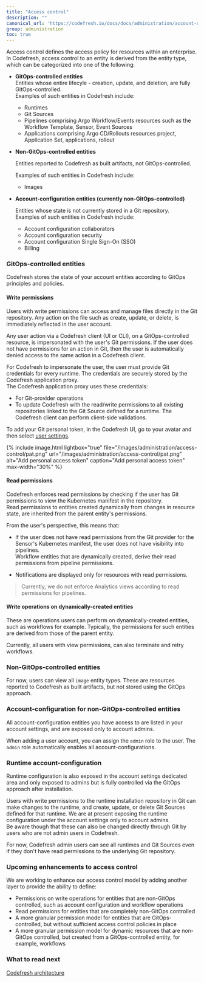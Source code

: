 ```yaml
---
title: "Access control"
description: ""
canonical_url: 'https://codefresh.io/docs/docs/administration/account-user-management/access-control/'
group: administration
toc: true
---
```

Access control defines the access policy for resources within an enterprise.   
In Codefresh, access control to an entity is derived from the entity type, which can be categorized into one of the following:

* **GitOps-controlled entities**  
  Entities whose entire lifecyle - creation, update, and deletion, are fully GitOps-controlled.  
  Examples of such entities in Codefresh include:
  * Runtimes
  * Git Sources
  * Pipelines comprising Argo Workflow/Events resources such as the Workflow Template, Sensor, Event Sources
  * Applications comprising Argo CD/Rollouts resources project, Application Set, applications, rollout

* **Non-GitOps-controlled entities**  

  Entities reported to Codefresh as built artifacts, not GitOps-controlled.
    
  Examples of such entities in Codefresh include:
  * Images

* **Account-configuration entities (currently non-GitOps-controlled)**  

  Entities whose state is not currently stored in a Git repository.  
  Examples of such entities in Codefresh include:

  * Account configuration collaborators
  * Account configuration security
  * Account configuration Single Sign-On (SSO)
  * Billing


### GitOps-controlled entities
Codefresh stores the state of your account entities according to GitOps principles and policies. 

#### Write permissions
Users with write permissions can access and manage files directly in the Git repository. Any action on the file such as create, update, or delete, is immediately reflected in the user account.  

Any user action via a Codefresh client (UI or CLI), on a GitOps-controlled resource, is impersonated with the user's Git permissions. If the user does not have permissions for an action in Git, then the user is automatically denied access to the same action in a Codefresh client.  

For Codefresh to impersonate the user, the user must provide Git credentials for every runtime. The credentials are securely stored by the Codefresh application proxy.  
The Codefresh application proxy uses these credentials:
* For Git-provider operations
* To update Codefresh with the read/write permissions to all existing repositories linked to the Git Source defined for a runtime. The Codefresh client can perform client-side validations.

To add your Git personal token, in the Codefresh UI, go to your avatar and then select [user settings](https://g.codefresh.io/2.0/user-settings).

{% include
image.html
lightbox="true"
file="/images/administration/access-control/pat.png"
url="/images/administration/access-control/pat.png"
alt="Add personal access token"
caption="Add personal access token"
max-width="30%"
%}

#### Read permissions
Codefresh enforces read permissions by checking if the user has Git permissions to view the Kubernetes manifest in the repository.  
Read permissions to entities created dynamically from changes in resource state, are inherited from the parent entity's permissions.

From the user's perspective, this means that:

* If the user does not have read permissions from the Git provider for the Sensor's Kubernetes manifest, the user does not have visibility into pipelines.  
  Workflow entities that are dynamically created, derive their read permissions from pipeline permissions. 

* Notifications are displayed only for resources with read permissions.


> Currently, we do not enforce Analytics views according to read permissions for pipelines. 

#### Write operations on dynamically-created entities
These are operations users can perform on dynamically-created entities, such as workflows for example. Typically, the permissions for such entities are derived from those of the parent entity.  

Currently, all users with view permissions, can also terminate and retry workflows. 


### Non-GitOps-controlled entities
For now, users can view all `image` entity types. These are resources reported to Codefresh as built artifacts, but not stored using the GitOps approach.

### Account-configuration for non-GitOps-controlled entities
All account-configuration entities you have access to are listed in your account settings, and are exposed only to account admins.  

When adding a user account, you can assign the `admin` role to the user. The `admin` role automatically enables all account-configurations.

### Runtime account-configuration 
Runtime configuration is also exposed in the account settings dedicated area and only exposed to admins but is fully controlled via the GitOps approach after installation. <br>

Users with write permissions to the runtime installation repository in Git can make changes to the runtime, and create, update, or delete Git Sources defined for that runtime.
We are at present exposing the runtime configuration under the account settings only to account admins.   
Be aware though that these can also be changed directly through Git by users who are not admin users in Codefresh. <br>

For now, Codefresh admin users can see all runtimes and Git Sources even if they don't have read permissions to the underlying Git repository.


### Upcoming enhancements to access control
We are working to enhance our access control model by adding another layer to provide the ability to define:
* Permissions on write operations for entities that are non-GitOps controlled, such as account configuration and workflow operations
* Read permissions for entities that are completely non-GitOps controlled
* A more granular permission model for entities that are GitOps-controlled, but without sufficient access control policies in place
* A more granular permission model for dynamic resources that are non-GitOps controlled, but created from a GitOps-controlled entity, for example, workflows

### What to read next
[Codefresh architecture]({{site.baseurl}}/docs/getting-started/architecture/)
